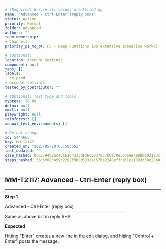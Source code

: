 ```yaml
---
# (Required) Ensure all values are filled up
name: "Advanced - Ctrl-Enter (reply box)"
status: Active
priority: Normal
folder: Advanced
authors: ""
team_ownership:
- Channels
priority_p1_to_p4: P3 - Deep Functions (Do extensive scenarios work?)

# (Optional)
location: Account Settings
component: null
tags: []
labels:
- se-prod
- account-settings
tested_by_contributor: ""

# (Optional) Test type and tools
cypress: To Do
detox: null
mmctl: null
playwright: null
rainforest: []
manual_test_environments: []

# Do not change
id: 5444665
key: MM-T2117
created_on: "2020-05-20T05:50:55Z"
last_updated: ""
case_hashed: 06c6794b2ac46c6164333d1d6c30378c7b6e70e5dceae7988b002123c740df16a6f31480ccf4c154a218e174980d7383
steps_hashed: 56c5f68c459c2202f9b8d3832a157be2248ef3ca61e11003d38c28b01055d9c51de772e4257977859ec3ac8d081f9da4
---
```


<!-- (Auto-generated) Based on frontmatter's "key" and "name" -->

## MM-T2117: Advanced - Ctrl-Enter (reply box)

---

**Step 1**

Advanced - Ctrl-Enter (reply box)\
————————————————————————————\
Same as above but in reply RHS

**Expected**

Hitting "Enter" creates a new line in the edit dialog, and hitting "Control + Enter" posts the message.
